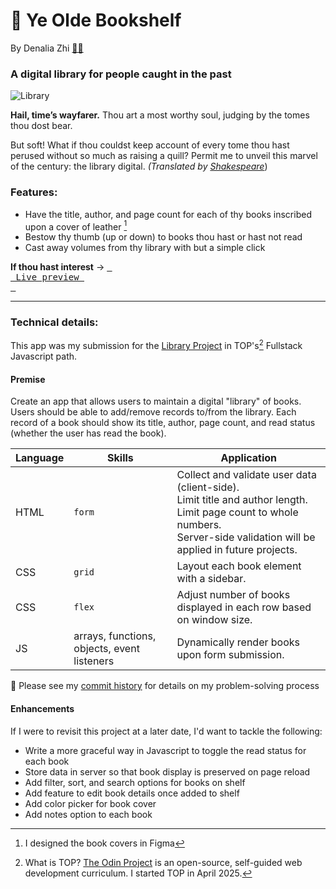 # 📜 Ye Olde Bookshelf 
By Denalia Zhi  [👩🏻](https://github.com/denaliazhi)

### A digital library for people caught in the past

![Library](https://github.com/user-attachments/assets/403aa3fc-a68c-493c-b023-6ccd351a26ad)

**Hail, time’s wayfarer.** Thou art a most worthy soul, judging by the tomes thou dost bear. 

But soft! What if thou couldst keep account of every tome thou hast perused without so much as raising a quill?
Permit me to unveil this marvel of the century: the library digital.
_(Translated by [Shakespeare](https://openl.io/translate/shakespearean)_)

### Features:
- Have the title, author, and page count for each of thy books inscribed upon a cover of leather [^1]
- Bestow thy thumb (up or down) to books thou hast or hast not read
- Cast away volumes from thy library with but a simple click

**If thou hast interest** → [<kbd> <br> Live preview <br> </kbd>](https://denaliazhi.github.io/ye-olde-bookshelf/)

---

### Technical details:
This app was my submission for the [Library Project](https://www.theodinproject.com/lessons/node-path-javascript-library) in TOP's[^2] Fullstack Javascript path.

#### Premise
Create an app that allows users to maintain a digital "library" of books. Users should be able to add/remove records to/from the library. 
Each record of a book should show its title, author, page count, and read status (whether the user has read the book).

| Language | Skills | Application |
| ----------- | ----------- | ----------- |
| HTML | `form` | Collect and validate user data (client-side).<br>Limit title and author length. Limit page count to whole numbers.<br>Server-side validation will be applied in future projects. |
| CSS | `grid` | Layout each book element with a sidebar. |
| CSS | `flex` | Adjust number of books displayed in each row based on window size. |
| JS | arrays, functions, objects, event listeners | Dynamically render books upon form submission. |

👀 Please see my [commit history](https://github.com/denaliazhi/odin-library/commits/main/) for details on my problem-solving process

#### Enhancements
If I were to revisit this project at a later date, I'd want to tackle the following:
- Write a more graceful way in Javascript to toggle the read status for each book
- Store data in server so that book display is preserved on page reload
- Add filter, sort, and search options for books on shelf
- Add feature to edit book details once added to shelf
- Add color picker for book cover
- Add notes option to each book

[^1]: I designed the book covers in Figma
[^2]: What is TOP? [The Odin Project](https://www.theodinproject.com/about) is an open-source, self-guided web development curriculum. I started TOP in April 2025.
